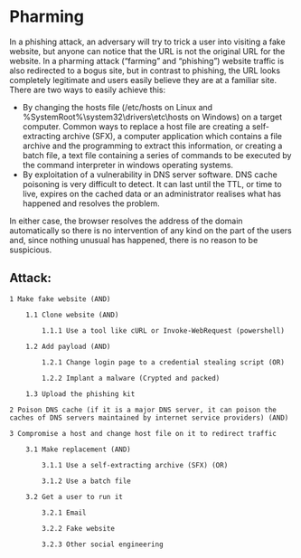 # Pharming

In a phishing attack, an adversary will try to trick a user into visiting a fake website, but anyone can notice that the URL is not the original URL for the website. In a pharming attack (“farming” and “phishing”) website traffic is also redirected to a bogus site, but in contrast to phishing, the URL looks completely legitimate and users easily believe they are at a familiar site. There are two ways to easily achieve this:

* By changing the hosts file (/etc/hosts on Linux and %SystemRoot%\system32\drivers\etc\hosts on Windows) on a target computer. Common ways to replace a host file are creating a self-extracting archive (SFX), a computer application which contains a file archive and the programming to extract this information, or creating a batch file, a text file containing a series of commands to be executed by the command interpreter in windows operating systems.
* By exploitation of a vulnerability in DNS server software. DNS cache poisoning is very difficult to detect. It can last until the TTL, or time to live, expires on the cached data or an administrator realises what has happened and resolves the problem.

In either case, the browser resolves the address of the domain automatically so there is no intervention of any kind on the part of the users and, since nothing unusual has happened, there is no reason to be suspicious.

## Attack:

    1 Make fake website (AND)

        1.1 Clone website (AND)

            1.1.1 Use a tool like cURL or Invoke-WebRequest (powershell)

        1.2 Add payload (AND)

            1.2.1 Change login page to a credential stealing script (OR)

            1.2.2 Implant a malware (Crypted and packed)

        1.3 Upload the phishing kit

    2 Poison DNS cache (if it is a major DNS server, it can poison the caches of DNS servers maintained by internet service providers) (AND)

    3 Compromise a host and change host file on it to redirect traffic

        3.1 Make replacement (AND)

            3.1.1 Use a self-extracting archive (SFX) (OR)

            3.1.2 Use a batch file

        3.2 Get a user to run it

            3.2.1 Email

            3.2.2 Fake website

            3.2.3 Other social engineering


